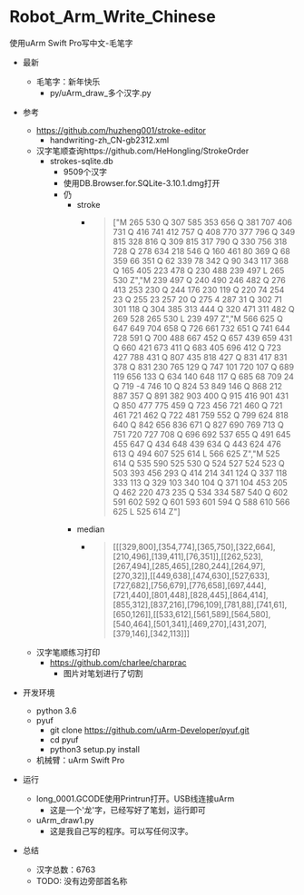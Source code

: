 # Robot_Arm_Write_Chinese
使用uArm Swift Pro写中文-毛笔字

- 最新
    - 毛笔字：新年快乐
        - py/uArm_draw_多个汉字.py

- 参考
    - https://github.com/huzheng001/stroke-editor
        - handwriting-zh_CN-gb2312.xml
    - 汉字笔顺查询https://github.com/HeHongling/StrokeOrder
        - strokes-sqlite.db
            - 9509个汉字
            - 使用DB.Browser.for.SQLite-3.10.1.dmg打开
            - 仍
                - stroke
                    - >["M 265 530 Q 307 585 353 656 Q 381 707 406 731 Q 416 741 412 757 Q 408 770 377 796 Q 349 815 328 816 Q 309 815 317 790 Q 330 756 318 728 Q 278 634 218 546 Q 160 461 80 369 Q 68 359 66 351 Q 62 339 78 342 Q 90 343 117 368 Q 165 405 223 478 Q 230 488 239 497 L 265 530 Z","M 239 497 Q 240 490 246 482 Q 276 413 253 230 Q 244 176 230 119 Q 220 74 254 23 Q 255 23 257 20 Q 275 4 287 31 Q 302 71 301 118 Q 304 385 313 444 Q 320 471 311 482 Q 269 528 265 530 L 239 497 Z","M 566 625 Q 647 649 704 658 Q 726 661 732 651 Q 741 644 728 591 Q 700 488 667 452 Q 657 439 659 431 Q 660 421 673 411 Q 683 405 696 412 Q 723 427 788 431 Q 807 435 818 427 Q 831 417 831 378 Q 831 230 765 129 Q 747 101 720 107 Q 689 119 656 133 Q 634 140 648 117 Q 685 68 709 24 Q 719 -4 746 10 Q 824 53 849 146 Q 868 212 887 357 Q 891 382 903 400 Q 915 416 901 431 Q 850 477 775 459 Q 723 456 721 460 Q 721 461 721 462 Q 722 481 759 552 Q 799 624 818 640 Q 842 656 836 671 Q 827 690 769 713 Q 751 720 727 708 Q 696 692 537 655 Q 491 645 455 647 Q 434 648 439 634 Q 443 624 476 613 Q 494 607 525 614 L 566 625 Z","M 525 614 Q 535 590 525 530 Q 524 527 524 523 Q 503 393 456 293 Q 414 214 341 124 Q 337 118 333 113 Q 329 103 340 104 Q 371 104 453 205 Q 462 220 473 235 Q 534 334 587 540 Q 602 591 602 592 Q 601 593 601 594 Q 588 610 566 625 L 525 614 Z"]
                - median
                    - >[[[329,800],[354,774],[365,750],[322,664],[210,496],[139,411],[76,351]],[[262,523],[267,494],[285,465],[280,244],[264,97],[270,32]],[[449,638],[474,630],[527,633],[727,682],[756,679],[776,658],[697,444],[721,440],[801,448],[828,445],[864,414],[855,312],[837,216],[796,109],[781,88],[741,61],[650,126]],[[533,612],[561,589],[564,580],[540,464],[501,341],[469,270],[431,207],[379,146],[342,113]]]
    - 汉字笔顺练习打印
        - https://github.com/charlee/charprac
            - 图片对笔划进行了切割

        
        
- 开发环境
    - python 3.6
    - pyuf
        - git clone https://github.com/uArm-Developer/pyuf.git
        - cd pyuf
        - python3 setup.py install
    - 机械臂：uArm Swift Pro
- 运行
    - long_0001.GCODE使用Printrun打开。USB线连接uArm
        - 这是一个'龙'字，已经写好了笔划，运行即可
    - uArm_draw1.py
        - 这是我自己写的程序。可以写任何汉字。
    
- 总结
    - 汉字总数：6763
    - TODO: 没有边旁部首名称